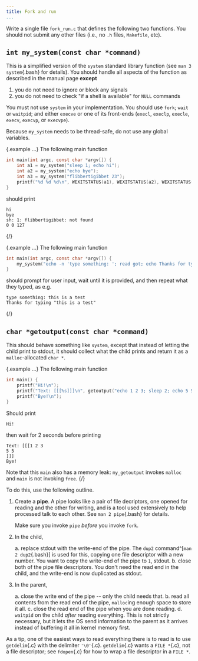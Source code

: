 ```yaml
---
title: Fork and run
...
```


Write a single file `fork_run.c` that defines the following two functions.
You should not submit any other files (i.e., no `.h` files, `Makefile`, etc).

## `int my_system(const char *command)`

This is a simplified version of the `system` standard library function (see `man 3 system`{.bash} for details). You should handle all aspects of the function as described in the manual page **except**

1. you do not need to ignore or block any signals
1. you do not need to check "if a shell is available" for `NULL` commands

You must not use `system` in your implementation.
You should use `fork`; `wait` or `waitpid`; and either `execve` or one of its front-ends (`execl`, `execlp`, `execle`, `execv`, `execvp`, or `execvpe`).

Because `my_system` needs to be thread-safe, do not use any global variables.

{.example ...} The following main function

```c
int main(int argc, const char *argv[]) {
    int a1 = my_system("sleep 1; echo hi");
    int a2 = my_system("echo bye");
    int a3 = my_system("flibbertigibbet 23");
    printf("%d %d %d\n", WEXITSTATUS(a1), WEXITSTATUS(a2), WEXITSTATUS(a3));
}
```

should print

    hi
    bye
    sh: 1: flibbertigibbet: not found
    0 0 127
{/}

{.example ...} The following main function

```c
int main(int argc, const char *argv[]) {
    my_system("echo -n 'type something: '; read got; echo Thanks for typing \\\"\"$got\"\\\"");
}
```

should prompt for user input, wait until it is provided, and then repeat what they typed, as e.g.

    type something: this is a test
    Thanks for typing "this is a test"
{/}


## `char *getoutput(const char *command)`

This should behave something like `system`, except that instead of letting the child print to stdout, it should collect what the child prints and return it as a `malloc`-allocated `char *`.

{.example ...} The following main function

```c
int main() {
    printf("Hi!\n");
    printf("Text: [[[%s]]]\n", getoutput("echo 1 2 3; sleep 2; echo 5 5"));
    printf("Bye!\n");
}
```

Should print

    Hi!

then wait for 2 seconds before printing

    Text: [[[1 2 3
    5 5
    ]]]
    Bye!

Note that this `main` also has a memory leak: `my_getoutput` invokes `malloc` and `main` is not invoking `free`.
{/}

To do this, use the following outline.

1. Create a **pipe**.
    A pipe looks like a pair of file decriptors,
    one opened for reading and the other for writing,
    and is a tool used extensively to help processed talk to each other.
    See `man 2 pipe`{.bash} for details.
    
    Make sure you invoke `pipe` *before* you invoke `fork`.

2. In the child, 
    
    a. replace stdout with the write-end of the pipe.
        The `dup2` command^[`man 2 dup2`{.bash}] is used for this,
        copying one file descriptor with a new number.
        You want to copy the write-end of the pipe to `1`, stdout.
    b. close both of the pipe file descriptors.
        You don't need the read end in the child,
        and the write-end is now duplicated as stdout.

3. In the parent,
    
    a. close the write end of the pipe -- only the child needs that.
    b. read all contents from the read end of the pipe,
        `malloc`ing enough space to store it all.
    c. close the read end of the pipe when you are done reading.
    d. `waitpid` on the child *after* reading everything.
        This is not strictly necessary, but it lets the OS
        send information to the parent as it arrives
        instead of buffering it all in kernel memory first.

As a tip, one of the easiest ways to read everything there is to read
is to use `getdelim`{.c} with the delimiter `'\0'`{.c}.
`getdelim`{.c} wants a `FILE *`{.c}, not a file descriptor;
see `fdopen`{.c} for how to wrap a file descriptor in a `FILE *`.
